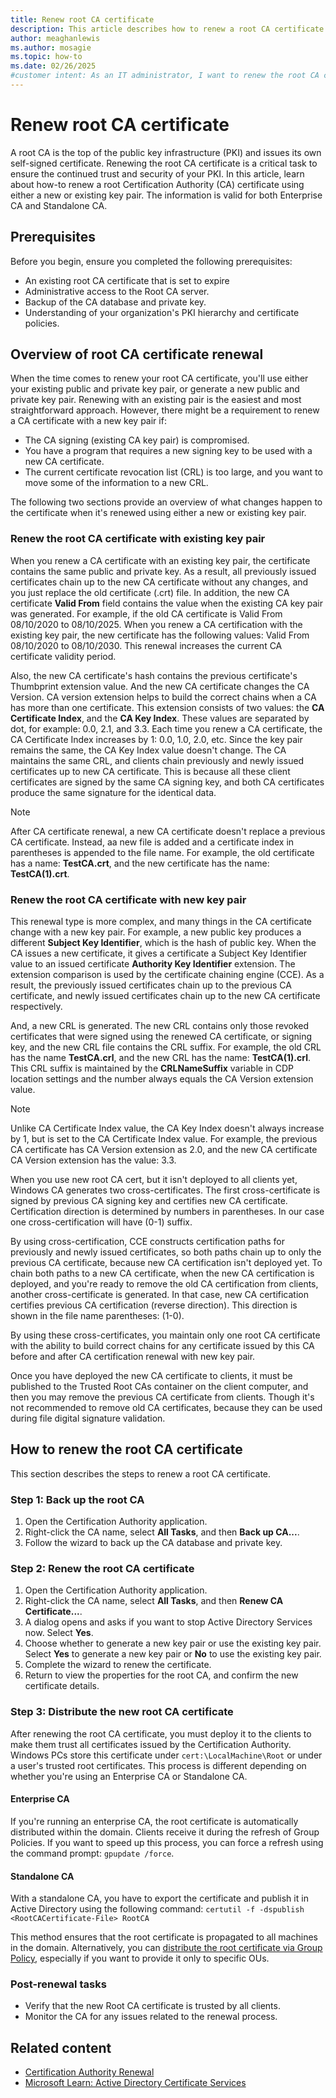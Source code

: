 ```yaml
---
title: Renew root CA certificate
description: This article describes how to renew a root CA certificate with existing key pair, and a renew CA certificate with new key pair.
author: meaghanlewis
ms.author: mosagie
ms.topic: how-to
ms.date: 02/26/2025
#customer intent: As an IT administrator, I want to renew the root CA certificate so that the PKI remains secure and trusted.
---
```


# Renew root CA certificate

A root CA is the top of the public key infrastructure (PKI) and issues its own self-signed certificate. Renewing the root CA certificate is a critical task to ensure the continued trust and security of your PKI. In this article, learn about how-to renew a root Certification Authority (CA) certificate using either a new or existing key pair. The information is valid for both Enterprise CA and Standalone CA.

## Prerequisites

Before you begin, ensure you completed the following prerequisites:

- An existing root CA certificate that is set to expire
- Administrative access to the Root CA server.
- Backup of the CA database and private key.
- Understanding of your organization's PKI hierarchy and certificate policies.

## Overview of root CA certificate renewal

When the time comes to renew your root CA certificate, you'll use either your existing public and private key pair, or generate a new public and private key pair. Renewing with an existing pair is the easiest and most straightforward approach. However, there might be a requirement to renew a CA certificate with a new key pair if:

- The CA signing (existing CA key pair) is compromised.
- You have a program that requires a new signing key to be used with a new CA certificate.
- The current certificate revocation list (CRL) is too large, and you want to move some of the information to a new CRL.

The following two sections provide an overview of what changes happen to the certificate when it's renewed using either a new or existing key pair.

### Renew the root CA certificate with existing key pair

When you renew a CA certificate with an existing key pair, the certificate contains the same public and private key. As a result, all previously issued certificates chain up to the new CA certificate without any changes, and you just replace the old certificate (.crt) file. In addition, the new CA certificate **Valid From** field contains the value when the existing CA key pair was generated. For example, if the old CA certificate is Valid From 08/10/2020 to 08/10/2025. When you renew a CA certification with the existing key pair, the new certificate has the following values: Valid From 08/10/2020 to 08/10/2030. This renewal increases the current CA certificate validity period.

Also, the new CA certificate's hash contains the previous certificate's Thumbprint extension value. And the new CA certificate changes the CA Version. CA version extension helps to build the correct chains when a CA has more than one certificate. This extension consists of two values: the **CA Certificate Index**, and the **CA Key Index**. These values are separated by dot, for example: 0.0, 2.1, and 3.3. Each time you renew a CA certificate, the CA Certificate Index increases by 1: 0.0, 1.0, 2.0, etc. Since the key pair remains the same, the CA Key Index value doesn't change. The CA maintains the same CRL, and clients chain previously and newly issued certificates up to new CA certificate. This is because all these client certificates are signed by the same CA signing key, and both CA certificates produce the same signature for the identical data.

>[!NOTE]
>After CA certificate renewal, a new CA certificate doesn't replace a previous CA certificate. Instead, aa new file is added and a certificate index in parentheses is appended to the file name. For example, the old certificate has a name: **TestCA.crt**, and the new certificate has the name: **TestCA(1).crt**.

### Renew the root CA certificate with new key pair

This renewal type is more complex, and many things in the CA certificate change with a new key pair. For example, a new public key produces a different **Subject Key Identifier**, which is the hash of public key. When the CA issues a new certificate, it gives a certificate a Subject Key Identifier value to an issued certificate **Authority Key Identifier** extension. The extension comparison is used by the certificate chaining engine (CCE). As a result, the previously issued certificates chain up to the previous CA certificate, and newly issued certificates chain up to the new CA certificate respectively.

And, a new CRL is generated. The new CRL contains only those revoked certificates that were signed using the renewed CA certificate, or signing key, and the new CRL file contains the CRL suffix. For example, the old CRL has the name **TestCA.crl**, and the new CRL has the name: **TestCA(1).crl**. This CRL suffix is maintained by the **CRLNameSuffix** variable in CDP location settings and the number always equals the CA Version extension value.

>[!NOTE]
>Unlike CA Certificate Index value, the CA Key Index doesn't always increase by 1, but is set to the CA Certificate Index value. For example, the previous CA certificate has CA Version extension as 2.0, and the new CA certificate CA Version extension has the value: 3.3.

When you use new root CA cert, but it isn't deployed to all clients yet, Windows CA generates two cross-certificates. The first cross-certificate is signed by previous CA signing key and certifies new CA certificate. Certification direction is determined by numbers in parentheses. In our case one cross-certification will have (0-1) suffix.

By using cross-certification, CCE constructs certification paths for previously and newly  issued certificates, so both paths chain up to only the previous CA certificate, because new CA certification isn't deployed yet. To chain both paths to a new CA certificate, when the new CA certification is deployed, and you're ready to remove the old CA certification from clients, another cross-certificate is generated. In that case, new CA certification certifies previous CA certification (reverse direction). This direction is shown in the file name parentheses: (1-0).

By using these cross-certificates, you maintain only one root CA certificate with the ability to build correct chains for any certificate issued by this CA before and after CA certification renewal with new key pair.

Once you have deployed the new CA certificate to clients, it must be published to the Trusted Root CAs container on the client computer, and then you may remove the previous CA certificate from clients. Though it's not recommended to remove old CA certificates, because they can be used during file digital signature validation.

## How to renew the root CA certificate

This section describes the steps to renew a root CA certificate.

### Step 1: Back up the root CA

1. Open the Certification Authority application.
1. Right-click the CA name, select **All Tasks**, and then **Back up CA...**.
1. Follow the wizard to back up the CA database and private key.

### Step 2: Renew the root CA certificate

1. Open the Certification Authority application.
1. Right-click the CA name, select **All Tasks**, and then **Renew CA Certificate...**.
1. A dialog opens and asks if you want to stop Active Directory Services now. Select **Yes**.
1. Choose whether to generate a new key pair or use the existing key pair. Select **Yes** to generate a new key pair or **No** to use the existing key pair.
1. Complete the wizard to renew the certificate.
1. Return to view the properties for the root CA, and confirm the new certificate details.

### Step 3: Distribute the new root CA certificate

After renewing the root CA certificate, you must deploy it to the clients to make them trust all certificates issued by the Certification Authority. Windows PCs store this certificate under `cert:\LocalMachine\Root` or under a user's trusted root certificates. This process is different depending on whether you're using an Enterprise CA or Standalone CA.

#### Enterprise CA

If you're running an enterprise CA, the root certificate is automatically distributed within the domain. Clients receive it during the refresh of Group Policies. If you want to speed up this process, you can force a refresh using the command prompt: `gpupdate /force`.

#### Standalone CA

With a standalone CA, you have to export the certificate and publish it in Active Directory using the following command: `certutil -f -dspublish <RootCACertificate-File> RootCA`

This method ensures that the root certificate is propagated to all machines in the domain. Alternatively, you can [distribute the root certificate via Group Policy](/windows-server/identity/ad-fs/deployment/distribute-certificates-to-client-computers-by-using-group-policy), especially if you want to provide it only to specific OUs.

### Post-renewal tasks

- Verify that the new Root CA certificate is trusted by all clients.
- Monitor the CA for any issues related to the renewal process.

## Related content

- [Certification Authority Renewal](/windows/win32/seccrypto/certification-authority-renewal)
- [Microsoft Learn: Active Directory Certificate Services](/windows-server/identity/ad-cs/)
